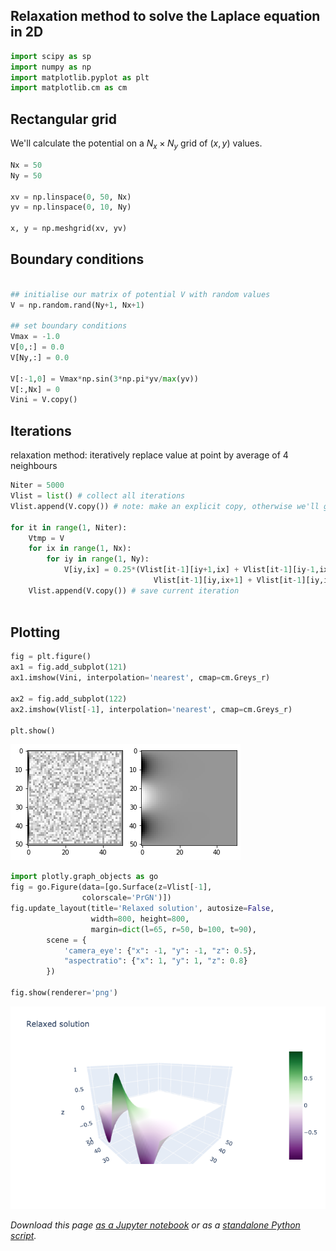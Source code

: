 ## Relaxation method to solve the Laplace equation in 2D




```python
import scipy as sp
import numpy as np
import matplotlib.pyplot as plt
import matplotlib.cm as cm
```

## Rectangular grid

We'll calculate the potential on a $N_x\times N_y$ grid of $(x,y)$ values.


```python
Nx = 50
Ny = 50

xv = np.linspace(0, 50, Nx)
yv = np.linspace(0, 10, Ny)

x, y = np.meshgrid(xv, yv)
```

## Boundary conditions



```python

## initialise our matrix of potential V with random values
V = np.random.rand(Ny+1, Nx+1)

## set boundary conditions
Vmax = -1.0
V[0,:] = 0.0
V[Ny,:] = 0.0

V[:-1,0] = Vmax*np.sin(3*np.pi*yv/max(yv))
V[:,Nx] = 0
Vini = V.copy()
```

## Iterations

relaxation method: iteratively replace value at point by average of 4 neighbours


```python
Niter = 5000
Vlist = list() # collect all iterations
Vlist.append(V.copy()) # note: make an explicit copy, otherwise we'll get the same object

for it in range(1, Niter):
    Vtmp = V
    for ix in range(1, Nx):
        for iy in range(1, Ny):
            V[iy,ix] = 0.25*(Vlist[it-1][iy+1,ix] + Vlist[it-1][iy-1,ix] + 
                                Vlist[it-1][iy,ix+1] + Vlist[it-1][iy,ix-1])
    Vlist.append(V.copy()) # save current iteration
    
```

## Plotting




```python
fig = plt.figure()
ax1 = fig.add_subplot(121)
ax1.imshow(Vini, interpolation='nearest', cmap=cm.Greys_r)

ax2 = fig.add_subplot(122)
ax2.imshow(Vlist[-1], interpolation='nearest', cmap=cm.Greys_r)

plt.show()

```


![png](../nb_img/phys415/poynting_9_0.png)



```python
import plotly.graph_objects as go
fig = go.Figure(data=[go.Surface(z=Vlist[-1],  
                colorscale='PrGN')])
fig.update_layout(title='Relaxed solution', autosize=False,
                  width=800, height=800,
                  margin=dict(l=65, r=50, b=100, t=90),
        scene = {
            'camera_eye': {"x": -1, "y": -1, "z": 0.5},
            "aspectratio": {"x": 1, "y": 1, "z": 0.8}
        })

fig.show(renderer='png') 
```


![png](../nb_img/phys415/poynting_10_0.png)


_Download this page [as a Jupyter notebook](https://github.com/vuw-scps/python-physics/raw/master/notebooks/phys304/relaxation.ipynb) or as a [standalone Python script](https://github.com/vuw-scps/python-physics/raw/master/scripts/phys304/relaxation.py)._
